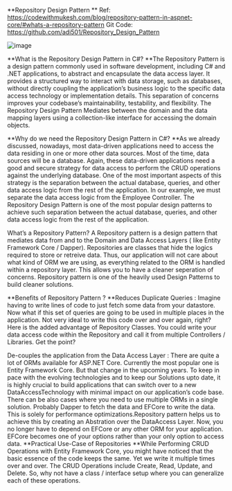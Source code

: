 **Repository Design Pattern
**
Ref: https://codewithmukesh.com/blog/repository-pattern-in-aspnet-core/#whats-a-repository-pattern
Git Code: https://github.com/adi501/Repository_Design_Pattern

![image](https://github.com/user-attachments/assets/c67a6c95-5539-4476-a4d4-8bdf12b3feb8)

**What is the Repository Design Pattern in C#?
**The Repository Pattern is a design pattern commonly used in software development, including C# and .NET applications, to abstract and encapsulate the data access layer. It provides a structured way to interact with data storage, such as databases, without directly coupling the application’s business logic to the specific data access technology or implementation details. This separation of concerns improves your codebase’s maintainability, testability, and flexibility.
The Repository Design Pattern Mediates between the domain and the data mapping layers using a collection-like interface for accessing the domain objects.

**Why do we need the Repository Design Pattern in C#?
**As we already discussed, nowadays, most data-driven applications need to access the data residing in one or more other data sources. Most of the time, data sources will be a database. Again, these data-driven applications need a good and secure strategy for data access to perform the CRUD operations against the underlying database. One of the most important aspects of this strategy is the separation between the actual database, queries, and other data access logic from the rest of the application. In our example, we must separate the data access logic from the Employee Controller. The Repository Design Pattern is one of the most popular design patterns to achieve such separation between the actual database, queries, and other data access logic from the rest of the application.

What’s a Repository Pattern?
A Repository pattern is a design pattern that mediates data from and to the Domain and Data Access Layers ( like Entity Framework Core / Dapper). Repositories are classes that hide the logics required to store or retreive data. Thus, our application will not care about what kind of ORM we are using, as everything related to the ORM is handled within a repository layer. This allows you to have a cleaner seperation of concerns. Repository pattern is one of the heavily used Design Patterns to build cleaner solutions.

**Benefits of Repository Pattern ?
**Reduces Duplicate Queries : Imagine having to write lines of code to just fetch some data from your datastore. Now what if this set of queries are going to be used in multiple places in the application. Not very ideal to write this code over and over again, right? Here is the added advantage of Repository Classes. You could write your data access code within the Repository and call it from multiple Controllers / Libraries. Get the point?

De-couples the application from the Data Access Layer : There are quite a lot of ORMs available for ASP.NET Core. Currently the most popular one is Entity Framework Core. But that change in the upcoming years. To keep in pace with the evolving technologies and to keep our Solutions upto date, it is highly crucial to build applications that can switch over to a new DataAccessTechnology with minimal impact on our application’s code base.
There can be also cases where you need to use multiple ORMs in a single solution. Probably Dapper to fetch the data and EFCore to write the data. This is solely for performance optimizations.Repository pattern helps us to achieve this by creating an Abstration over the DataAccess Layer. Now, you no longer have to depend on EFCore or any other ORM for your application. EFCore becomes one of your options rather than your only option to access data.
**Practical Use-Case of Repositories
**While Performing CRUD Operations with Entity Framework Core, you might have noticed that the basic essence of the code keeps the same. Yet we write it multiple times over and over. The CRUD Operations include Create, Read, Update, and Delete. So, why not have a class / interface setup where you can generalize each of these operations.
